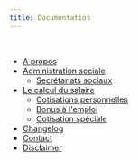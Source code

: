 ```yaml
---
title: Documentation
---
```


<br />

- [A propos](/pages/fr/about.md)
- [Administration sociale](/pages/fr/documentation/social.md)
  - [Secrétariats sociaux](/pages/fr/documentation/secretariats.md)
- [Le calcul du salaire](/pages/fr/documentation/computation.md)
  - [Cotisations personnelles](/fr/documentation/computation#cotisations-personnelles)
  - [Bonus à l'emploi](/fr/documentation/computation#bonus-à-lemploi)
  - [Cotisation spéciale](/fr/documentation/computation#cotisation-spéciale)
- [Changelog](/pages/changelog.md)
- [Contact](/pages/fr/contact.md)
- [Disclaimer](/pages/fr/disclaimer.md)

<br />
<br />
